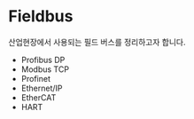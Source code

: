 # Fieldbus


산업현장에서 사용되는 필드 버스를 정리하고자 합니다.

- Profibus DP
- Modbus TCP
- Profinet
- Ethernet/IP
- EtherCAT
- HART
